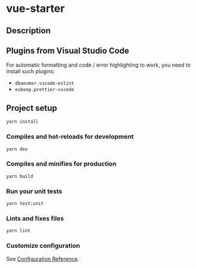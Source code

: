 # vue-starter

## Description


## Plugins from Visual Studio Code

For automatic formatting and code / error highlighting to work, you need to install such plugins:

- `dbaeumer.vscode-eslint`
- `esbenp.prettier-vscode`

## Project setup
```
yarn install
```

### Compiles and hot-reloads for development
```
yarn dev
```

### Compiles and minifies for production
```
yarn build
```

### Run your unit tests
```
yarn test:unit
```

### Lints and fixes files
```
yarn lint
```

### Customize configuration
See [Configuration Reference](https://cli.vuejs.org/config/).
